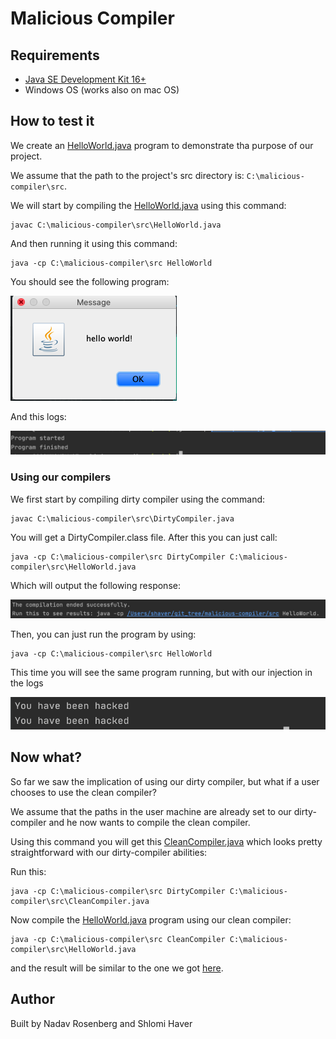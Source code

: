 # Malicious Compiler

## Requirements

* [Java SE Development Kit 16+](https://www.oracle.com/java/technologies/javase-jdk16-downloads.html)
* Windows OS (works also on mac OS)

## How to test it

We create an [HelloWorld.java](src/HelloWorld.java) program to demonstrate tha purpose of our project.

We assume that the path to the project's src directory is: `C:\malicious-compiler\src`.

We will start by compiling the [HelloWorld.java](src/HelloWorld.java) using this command:

```
javac C:\malicious-compiler\src\HelloWorld.java
```

And then running it using this command:

```
java -cp C:\malicious-compiler\src HelloWorld
```

You should see the following program:

![program_normal](./screenshots/hello_world_program_normal.png)

And this logs:

![program_normal_logs](./screenshots/hello_world_program_normal_logs.png)

### Using our compilers
We first start by compiling dirty compiler using the command: 

```
javac C:\malicious-compiler\src\DirtyCompiler.java
```

You will get a DirtyCompiler.class file. After this you can just call:
```
java -cp C:\malicious-compiler\src DirtyCompiler C:\malicious-compiler\src\HelloWorld.java
```

Which will output the following response:

![dirty_compiler_hello_world](./screenshots/dirty_compiler_hello_world.png)

Then, you can just run the program by using:
```
java -cp C:\malicious-compiler\src HelloWorld
```

This time you will see the same program running, but with our injection in the logs

![hello_world_dirty_logs](./screenshots/hello_world_dirty_logs.png)

## Now what?

So far we saw the implication of using our dirty compiler, but what if a user chooses to use the clean compiler?

We assume that the paths in the user machine are already set to our dirty-compiler and he now wants to compile the clean compiler.

Using this command you will get this [CleanCompiler.java](src/CleanCompiler.java) which looks pretty straightforward with our dirty-compiler abilities:

Run this:
```
java -cp C:\malicious-compiler\src DirtyCompiler C:\malicious-compiler\src\CleanCompiler.java
```

Now compile the [HelloWorld.java](src/HelloWorld.java) program using our clean compiler:

```
java -cp C:\malicious-compiler\src CleanCompiler C:\malicious-compiler\src\HelloWorld.java
```

and the result will be similar to the one we got [here](#using-our-compilers).


## Author
Built by Nadav Rosenberg and Shlomi Haver

